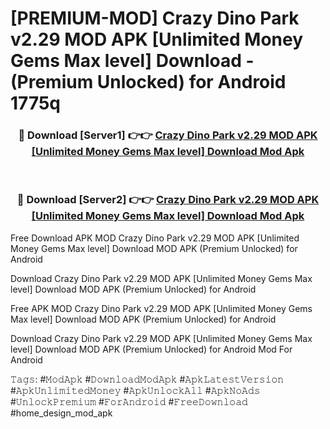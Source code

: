 # [PREMIUM-MOD] Crazy Dino Park v2.29 MOD APK [Unlimited Money Gems Max level] Download - (Premium Unlocked) for Android 1775q



<div align="center">
<h3>🔴 Download [Server1] 👉👉 <a href="https://momento.my/?title=Crazy_Dino_Park_v2.29_MOD_APK_[Unlimited_Money_Gems_Max_level]_Download">Crazy Dino Park v2.29 MOD APK [Unlimited Money Gems Max level] Download Mod Apk</a></h3><br>

<h3>🔴 Download [Server2] 👉👉 <a href="https://momento.my/?title=Crazy_Dino_Park_v2.29_MOD_APK_[Unlimited_Money_Gems_Max_level]_Download">Crazy Dino Park v2.29 MOD APK [Unlimited Money Gems Max level] Download Mod Apk</a></h3>
</div>



Free Download APK MOD Crazy Dino Park v2.29 MOD APK [Unlimited Money Gems Max level] Download MOD APK (Premium Unlocked) for Android

Download Crazy Dino Park v2.29 MOD APK [Unlimited Money Gems Max level] Download MOD APK (Premium Unlocked) for Android

Free APK MOD Crazy Dino Park v2.29 MOD APK [Unlimited Money Gems Max level] Download MOD APK (Premium Unlocked) for Android

Download Crazy Dino Park v2.29 MOD APK [Unlimited Money Gems Max level] Download MOD APK (Premium Unlocked) for Android Mod For Android

𝚃𝚊𝚐𝚜: #𝙼𝚘𝚍𝙰𝚙𝚔 #𝙳𝚘𝚠𝚗𝚕𝚘𝚊𝚍𝙼𝚘𝚍𝙰𝚙𝚔 #𝙰𝚙𝚔𝙻𝚊𝚝𝚎𝚜𝚝𝚅𝚎𝚛𝚜𝚒𝚘𝚗 #𝙰𝚙𝚔𝚄𝚗𝚕𝚒𝚖𝚒𝚝𝚎𝚍𝙼𝚘𝚗𝚎𝚢 #𝙰𝚙𝚔𝚄𝚗𝚕𝚘𝚌𝚔𝙰𝚕𝚕 #𝙰𝚙𝚔𝙽𝚘𝙰𝚍𝚜 #𝚄𝚗𝚕𝚘𝚌𝚔𝙿𝚛𝚎𝚖𝚒𝚞𝚖 #𝙵𝚘𝚛𝙰𝚗𝚍𝚛𝚘𝚒𝚍 #𝙵𝚛𝚎𝚎𝙳𝚘𝚠𝚗𝚕𝚘𝚊𝚍 #home_design_mod_apk
